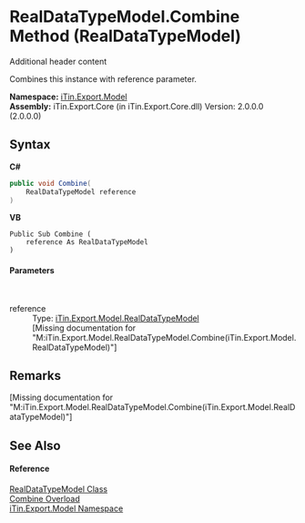 # RealDataTypeModel.Combine Method (RealDataTypeModel)
Additional header content 

Combines this instance with reference parameter.

**Namespace:**&nbsp;<a href="N_iTin_Export_Model">iTin.Export.Model</a><br />**Assembly:**&nbsp;iTin.Export.Core (in iTin.Export.Core.dll) Version: 2.0.0.0 (2.0.0.0)

## Syntax

**C#**<br />
``` C#
public void Combine(
	RealDataTypeModel reference
)
```

**VB**<br />
``` VB
Public Sub Combine ( 
	reference As RealDataTypeModel
)
```


#### Parameters
&nbsp;<dl><dt>reference</dt><dd>Type: <a href="T_iTin_Export_Model_RealDataTypeModel">iTin.Export.Model.RealDataTypeModel</a><br />\[Missing <param name="reference"/> documentation for "M:iTin.Export.Model.RealDataTypeModel.Combine(iTin.Export.Model.RealDataTypeModel)"\]</dd></dl>

## Remarks
\[Missing <remarks> documentation for "M:iTin.Export.Model.RealDataTypeModel.Combine(iTin.Export.Model.RealDataTypeModel)"\]

## See Also


#### Reference
<a href="T_iTin_Export_Model_RealDataTypeModel">RealDataTypeModel Class</a><br /><a href="Overload_iTin_Export_Model_RealDataTypeModel_Combine">Combine Overload</a><br /><a href="N_iTin_Export_Model">iTin.Export.Model Namespace</a><br />